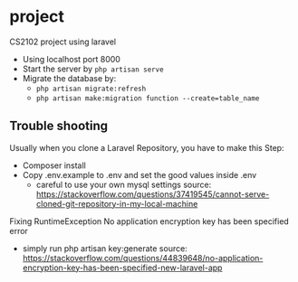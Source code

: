 # project
CS2102 project using laravel
* Using localhost port 8000
* Start the server by `php artisan serve`
* Migrate the database by:
  * `php artisan migrate:refresh`
  * `php artisan make:migration function --create=table_name`
## Trouble shooting
Usually when you clone a Laravel Repository, you have to make this Step:
- Composer install
- Copy .env.example to .env and set the good values inside .env
  * careful to use your own mysql settings
source: https://stackoverflow.com/questions/37419545/cannot-serve-cloned-git-repository-in-my-local-machine  

Fixing RuntimeException No application encryption key has been specified error
- simply run php artisan key:generate
source: https://stackoverflow.com/questions/44839648/no-application-encryption-key-has-been-specified-new-laravel-app
